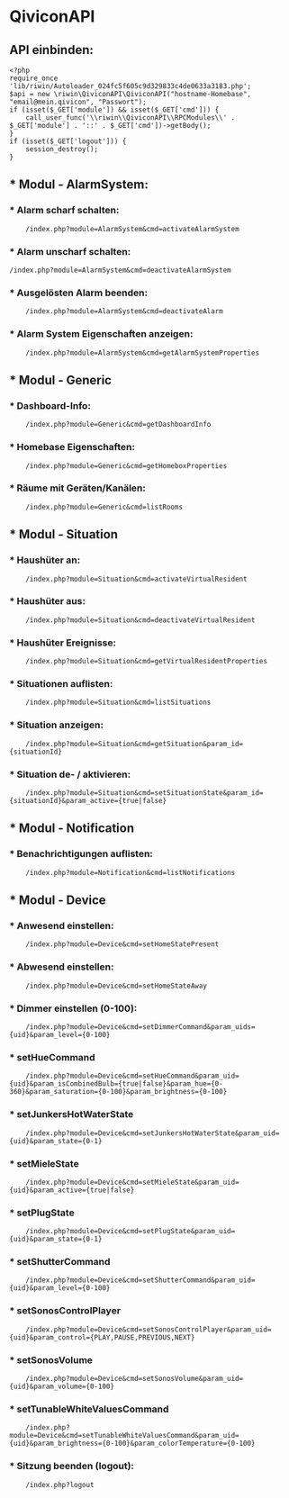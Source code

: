 # QiviconAPI

## API einbinden:

```
<?php
require_once 'lib/riwin/Autoloader_024fc5f605c9d329833c4de0633a3183.php';
$api = new \riwin\QiviconAPI\QiviconAPI("hostname-Homebase", "email@mein.qivicon", "Passwort");
if (isset($_GET['module']) && isset($_GET['cmd'])) {
    call_user_func('\\riwin\\QiviconAPI\\RPCModules\\' . $_GET['module'] . '::' . $_GET['cmd'])->getBody();
}
if (isset($_GET['logout'])) {
    session_destroy();
}
```



## * Modul - AlarmSystem:

### * Alarm scharf schalten:
```
    /index.php?module=AlarmSystem&cmd=activateAlarmSystem
```

### * Alarm unscharf schalten:
    /index.php?module=AlarmSystem&cmd=deactivateAlarmSystem

### * Ausgelösten Alarm beenden:
```
    /index.php?module=AlarmSystem&cmd=deactivateAlarm
```

### * Alarm System Eigenschaften anzeigen:
```
    /index.php?module=AlarmSystem&cmd=getAlarmSystemProperties
```


## * Modul - Generic

### * Dashboard-Info:
```
    /index.php?module=Generic&cmd=getDashboardInfo
```

### * Homebase Eigenschaften:
```
    /index.php?module=Generic&cmd=getHomeboxProperties
```

### * Räume mit Geräten/Kanälen:
```
    /index.php?module=Generic&cmd=listRooms
```


## * Modul - Situation

### * Haushüter an:
```
    /index.php?module=Situation&cmd=activateVirtualResident
```

### * Haushüter aus:
```
    /index.php?module=Situation&cmd=deactivateVirtualResident
```

### * Haushüter Ereignisse:
```
    /index.php?module=Situation&cmd=getVirtualResidentProperties
```

### * Situationen auflisten:
```
    /index.php?module=Situation&cmd=listSituations
```

### * Situation anzeigen:
```
    /index.php?module=Situation&cmd=getSituation&param_id={situationId}
```

### * Situation de- / aktivieren:
```
    /index.php?module=Situation&cmd=setSituationState&param_id={situationId}&param_active={true|false}
```


## * Modul - Notification

### * Benachrichtigungen auflisten:
```
    /index.php?module=Notification&cmd=listNotifications
```



## * Modul - Device

### * Anwesend einstellen:
```
    /index.php?module=Device&cmd=setHomeStatePresent
```

### * Abwesend einstellen:
```
    /index.php?module=Device&cmd=setHomeStateAway
```

### * Dimmer einstellen (0-100):
```
    /index.php?module=Device&cmd=setDimmerCommand&param_uids={uid}&param_level={0-100}
```

### * setHueCommand
```
    /index.php?module=Device&cmd=setHueCommand&param_uid={uid}&param_isCombinedBulb={true|false}&param_hue={0-360}&param_saturation={0-100}&param_brightness={0-100}
```

### * setJunkersHotWaterState
```
    /index.php?module=Device&cmd=setJunkersHotWaterState&param_uid={uid}&param_state={0-1}
```

### * setMieleState
```
    /index.php?module=Device&cmd=setMieleState&param_uid={uid}&param_active={true|false}
```

### * setPlugState
```
    /index.php?module=Device&cmd=setPlugState&param_uid={uid}&param_state={0-1}
```

### * setShutterCommand
```
    /index.php?module=Device&cmd=setShutterCommand&param_uid={uid}&param_level={0-100}
```

### * setSonosControlPlayer
```
    /index.php?module=Device&cmd=setSonosControlPlayer&param_uid={uid}&param_control={PLAY,PAUSE,PREVIOUS,NEXT}
```

### * setSonosVolume
```
    /index.php?module=Device&cmd=setSonosVolume&param_uid={uid}&param_volume={0-100}
```

### * setTunableWhiteValuesCommand
```
    /index.php?module=Device&cmd=setTunableWhiteValuesCommand&param_uid={uid}&param_brightness={0-100}&param_colorTemperature={0-100}
```





### * Sitzung beenden (logout):
```
    /index.php?logout
```

